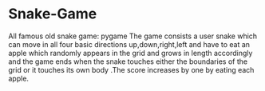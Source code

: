 # Snake-Game
All famous old snake game: pygame
The game consists a user snake which can move in all four basic directions up,down,right,left and have to eat an apple which randomly appears in the grid and grows in length accordingly and the game ends when the snake touches either the boundaries of the grid or it touches its own body .The score increases by one by eating each apple.
